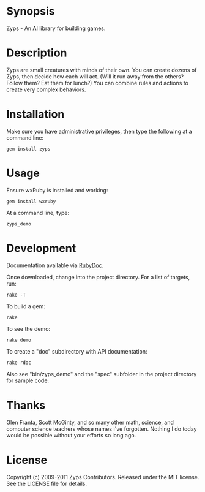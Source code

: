 # Synopsis

Zyps - An AI library for building games.


# Description

Zyps are small creatures with minds of their own.  You can create dozens of Zyps, then decide how each will act.  (Will it run away from the others?  Follow them?  Eat them for lunch?)  You can combine rules and actions to create very complex behaviors.


# Installation

Make sure you have administrative privileges, then type the following at a command line:

    gem install zyps



# Usage

Ensure wxRuby is installed and working:

    gem install wxruby

At a command line, type:

    zyps_demo


# Development

Documentation available via [RubyDoc](http://www.rubydoc.info/gems/zyps/0.7.2).

Once downloaded, change into the project directory.  For a list of targets, run:

    rake -T

To build a gem:

    rake

To see the demo:
    
    rake demo

To create a "doc" subdirectory with API documentation:

    rake rdoc

Also see "bin/zyps_demo" and the "spec" subfolder in the project directory for sample code.


# Thanks

Glen Franta, Scott McGinty, and so many other math, science, and computer science teachers whose names I've forgotten.  Nothing I do today would be possible without your efforts so long ago.


# License

Copyright (c) 2009-2011 Zyps Contributors. Released under the MIT license. See the LICENSE file for details.
